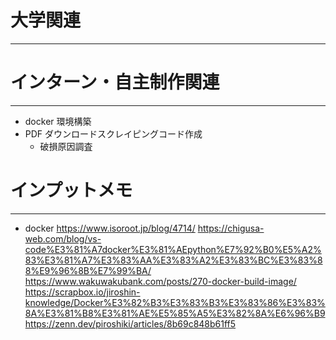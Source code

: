 # 大学関連
* * *
# インターン・自主制作関連
* * *
- docker 環境構築
- PDF ダウンロードスクレイピングコード作成
  - 破損原因調査
# インプットメモ
* * *
- docker
https://www.isoroot.jp/blog/4714/
https://chigusa-web.com/blog/vs-code%E3%81%A7docker%E3%81%AEpython%E7%92%B0%E5%A2%83%E3%81%A7%E3%83%AA%E3%83%A2%E3%83%BC%E3%83%88%E9%96%8B%E7%99%BA/
https://www.wakuwakubank.com/posts/270-docker-build-image/
https://scrapbox.io/jiroshin-knowledge/Docker%E3%82%B3%E3%83%B3%E3%83%86%E3%83%8A%E3%81%B8%E3%81%AE%E5%85%A5%E3%82%8A%E6%96%B9
https://zenn.dev/piroshiki/articles/8b69c848b61ff5
